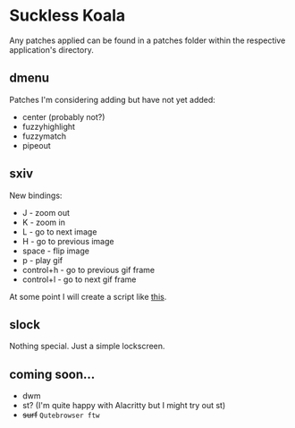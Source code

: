 # Suckless Koala
Any patches applied can be found in a patches folder within the respective application's directory.

## dmenu
Patches I'm considering adding but have not yet added:
* center (probably not?)
* fuzzyhighlight
* fuzzymatch
* pipeout

## sxiv

New bindings:
* J - zoom out
* K - zoom in
* L - go to next image
* H - go to previous image
* space - flip image
* p - play gif
* control+h - go to previous gif frame
* control+l - go to next gif frame

At some point I will create a script like [this](https://github.com/LukeSmithxyz/voidrice/blob/master/.config/sxiv/exec/key-handler).

## slock

Nothing special. Just a simple lockscreen.

## coming soon...
* dwm
* st? (I'm quite happy with Alacritty but I might try out st)
* ~~surf~~ `Qutebrowser ftw`
